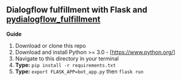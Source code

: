 ## Dialogflow fulfillment with Flask and <a href="https://pypi.org/project/pydialogflow-fulfillment/">pydialogflow_fulfillment</a>

<b>Guide</b>
1. Download or clone this repo
2. Download and install Python >= 3.0 - [https://www.python.org/]
3. Navigate to this directory in your terminal
4. **Type:** ```pip install -r requirements.txt```
5. **Type:** ```export FLASK_APP=bot_app.py``` then ```flask run```
